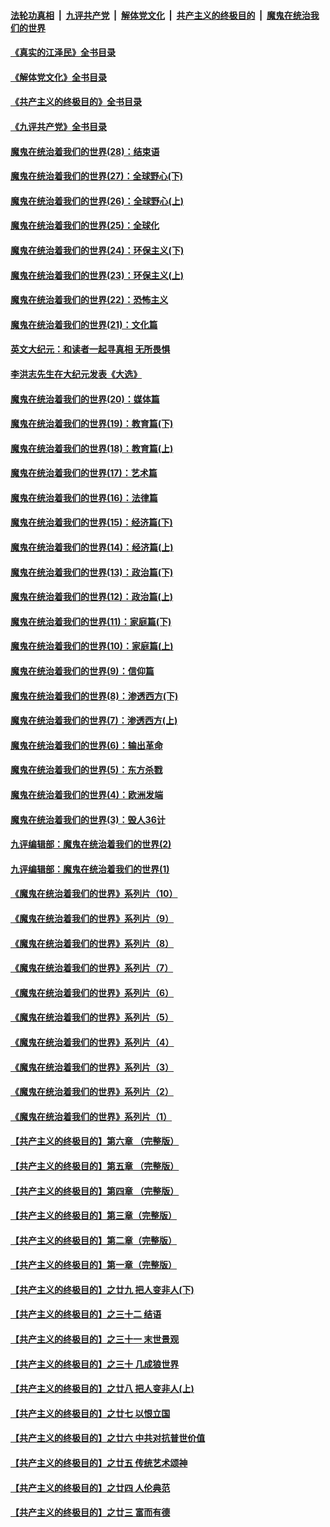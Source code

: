 ####  [法轮功真相](../../../../basic/blob/master/README.md?t=08171701) &nbsp;|&nbsp; [九评共产党](../../../../9ping.md/blob/master/README.md?t=08171701) &nbsp;|&nbsp; [解体党文化](../../../../jtdwh.md/blob/master/README.md?t=08171701)  &nbsp;|&nbsp; [共产主义的终极目的](../../../../gczydzjmd.md/blob/master/README.md?t=08171701) &nbsp;|&nbsp; [魔鬼在统治我们的世界](../../../../mgztzwmdsj.md/blob/master/README.md?t=08171701) 

#### [《真实的江泽民》全书目录](../pages/nsc422/n13721399.md?t=08171701) 

#### [《解体党文化》全书目录](../pages/nsc422/n13721157.md?t=08171701) 

#### [《共产主义的终极目的》全书目录](../pages/nsc422/n13721048.md?t=08171701) 

#### [《九评共产党》全书目录](../pages/nsc422/n13708085.md?t=08171701) 

#### [魔鬼在统治着我们的世界(28)：结束语](../pages/nsc422/n10936246.md?t=08171701) 

#### [魔鬼在统治着我们的世界(27)：全球野心(下)](../pages/nsc422/n10928319.md?t=08171701) 

#### [魔鬼在统治着我们的世界(26)：全球野心(上)](../pages/nsc422/n10900318.md?t=08171701) 

#### [魔鬼在统治着我们的世界(25)：全球化](../pages/nsc422/n10788205.md?t=08171701) 

#### [魔鬼在统治着我们的世界(24)：环保主义(下)](../pages/nsc422/n10695307.md?t=08171701) 

#### [魔鬼在统治着我们的世界(23)：环保主义(上)](../pages/nsc422/n10688613.md?t=08171701) 

#### [魔鬼在统治着我们的世界(22)：恐怖主义](../pages/nsc422/n10614727.md?t=08171701) 

#### [魔鬼在统治着我们的世界(21)：文化篇](../pages/nsc422/n10597706.md?t=08171701) 

#### [英文大纪元：和读者一起寻真相 无所畏惧](../pages/nsc422/n12542027.md?t=08171701) 

#### [李洪志先生在大纪元发表《大选》](../pages/nsc422/n12534746.md?t=08171701) 

#### [魔鬼在统治着我们的世界(20)：媒体篇](../pages/nsc422/n10586579.md?t=08171701) 

#### [魔鬼在统治着我们的世界(19)：教育篇(下)](../pages/nsc422/n10564808.md?t=08171701) 

#### [魔鬼在统治着我们的世界(18)：教育篇(上)](../pages/nsc422/n10526970.md?t=08171701) 

#### [魔鬼在统治着我们的世界(17)：艺术篇](../pages/nsc422/n10499093.md?t=08171701) 

#### [魔鬼在统治着我们的世界(16)：法律篇](../pages/nsc422/n10485969.md?t=08171701) 

#### [魔鬼在统治着我们的世界(15)：经济篇(下)](../pages/nsc422/n10469975.md?t=08171701) 

#### [魔鬼在统治着我们的世界(14)：经济篇(上)](../pages/nsc422/n10457370.md?t=08171701) 

#### [魔鬼在统治着我们的世界(13)：政治篇(下)](../pages/nsc422/n10448270.md?t=08171701) 

#### [魔鬼在统治着我们的世界(12)：政治篇(上)](../pages/nsc422/n10444576.md?t=08171701) 

#### [魔鬼在统治着我们的世界(11)：家庭篇(下)](../pages/nsc422/n10440961.md?t=08171701) 

#### [魔鬼在统治着我们的世界(10)：家庭篇(上)](../pages/nsc422/n10435448.md?t=08171701) 

#### [魔鬼在统治着我们的世界(9)：信仰篇](../pages/nsc422/n10432159.md?t=08171701) 

#### [魔鬼在统治着我们的世界(8)：渗透西方(下)](../pages/nsc422/n10429603.md?t=08171701) 

#### [魔鬼在统治着我们的世界(7)：渗透西方(上)](../pages/nsc422/n10426013.md?t=08171701) 

#### [魔鬼在统治着我们的世界(6)：输出革命](../pages/nsc422/n10421536.md?t=08171701) 

#### [魔鬼在统治着我们的世界(5)：东方杀戮](../pages/nsc422/n10417707.md?t=08171701) 

#### [魔鬼在统治着我们的世界(4)：欧洲发端](../pages/nsc422/n10414890.md?t=08171701) 

#### [魔鬼在统治着我们的世界(3)：毁人36计](../pages/nsc422/n10411583.md?t=08171701) 

#### [九评编辑部：魔鬼在统治着我们的世界(2)](../pages/nsc422/n10410036.md?t=08171701) 

#### [九评编辑部：魔鬼在统治着我们的世界(1)](../pages/nsc422/n10406825.md?t=08171701) 

#### [《魔鬼在统治着我们的世界》系列片（10）](../pages/nsc422/n12292670.md?t=08171701) 

#### [《魔鬼在统治着我们的世界》系列片（9）](../pages/nsc422/n12290859.md?t=08171701) 

#### [《魔鬼在统治着我们的世界》系列片（8）](../pages/nsc422/n12287445.md?t=08171701) 

#### [《魔鬼在统治着我们的世界》系列片（7）](../pages/nsc422/n12283425.md?t=08171701) 

#### [《魔鬼在统治着我们的世界》系列片（6）](../pages/nsc422/n12282314.md?t=08171701) 

#### [《魔鬼在统治着我们的世界》系列片（5）](../pages/nsc422/n12281419.md?t=08171701) 

#### [《魔鬼在统治着我们的世界》系列片（4）](../pages/nsc422/n12274024.md?t=08171701) 

#### [《魔鬼在统治着我们的世界》系列片（3）](../pages/nsc422/n12271322.md?t=08171701) 

#### [《魔鬼在统治着我们的世界》系列片（2）](../pages/nsc422/n12269049.md?t=08171701) 

#### [《魔鬼在统治着我们的世界》系列片（1）](../pages/nsc422/n12267575.md?t=08171701) 

#### [【共产主义的终极目的】第六章 （完整版）](../pages/nsc422/n11428913.md?t=08171701) 

#### [【共产主义的终极目的】第五章 （完整版）](../pages/nsc422/n11428912.md?t=08171701) 

#### [【共产主义的终极目的】第四章 （完整版）](../pages/nsc422/n11428907.md?t=08171701) 

#### [【共产主义的终极目的】第三章（完整版）](../pages/nsc422/n11428848.md?t=08171701) 

#### [【共产主义的终极目的】第二章（完整版）](../pages/nsc422/n11428831.md?t=08171701) 

#### [【共产主义的终极目的】第一章（完整版）](../pages/nsc422/n11417651.md?t=08171701) 

#### [【共产主义的终极目的】之廿九 把人变非人(下)](../pages/nsc422/n11344140.md?t=08171701) 

#### [【共产主义的终极目的】之三十二 结语](../pages/nsc422/n11360535.md?t=08171701) 

#### [【共产主义的终极目的】之三十一 末世景观](../pages/nsc422/n11351129.md?t=08171701) 

#### [【共产主义的终极目的】之三十 几成狼世界](../pages/nsc422/n11348280.md?t=08171701) 

#### [【共产主义的终极目的】之廿八 把人变非人(上)](../pages/nsc422/n11340492.md?t=08171701) 

#### [【共产主义的终极目的】之廿七 以恨立国](../pages/nsc422/n11336944.md?t=08171701) 

#### [【共产主义的终极目的】之廿六 中共对抗普世价值](../pages/nsc422/n11324785.md?t=08171701) 

#### [【共产主义的终极目的】之廿五 传统艺术颂神](../pages/nsc422/n11296396.md?t=08171701) 

#### [【共产主义的终极目的】之廿四 人伦典范](../pages/nsc422/n11296397.md?t=08171701) 

#### [【共产主义的终极目的】之廿三 富而有德](../pages/nsc422/n11283598.md?t=08171701) 

